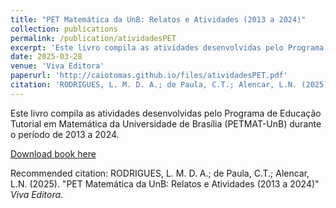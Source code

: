```yaml
---
title: "PET Matemática da UnB: Relatos e Atividades (2013 a 2024)"
collection: publications
permalink: /publication/atividadesPET
excerpt: 'Este livro compila as atividades desenvolvidas pelo Programa de Educação Tutorial em Matemática da Universidade de Brasília (PETMAT-UnB) durante o período de 2013 a 2024.'
date: 2025-03-28
venue: 'Viva Editora'
paperurl: 'http://caiotomas.github.io/files/atividadesPET.pdf'
citation: 'RODRIGUES, L. M. D. A.; de Paula, C.T.; Alencar, L.N. (2025). &quot;PET Matemática da UnB: Relatos e Atividades (2013 a 2024)&quot; <i>Viva Editora</i>.'
---
```

Este livro compila as atividades desenvolvidas pelo Programa de Educação Tutorial em Matemática da Universidade de Brasília (PETMAT-UnB) durante o período de 2013 a 2024.

[Download book here](http://caiotomas.github.io/files/atividadesPET.pdf)

Recommended citation: RODRIGUES, L. M. D. A.; de Paula, C.T.; Alencar, L.N. (2025). "PET Matemática da UnB: Relatos e Atividades (2013 a 2024)" <i>Viva Editora</i>.
